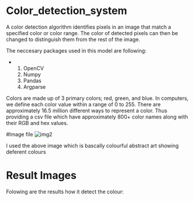 # Color_detection_system
A color detection algorithm identifies pixels in an image that match a specified color or color range. The color of detected pixels can then be changed to distinguish them from the rest of the image.

The neccesary packages used in this model are following:
* 1. OpenCV
  2. Numpy
  3. Pandas
  4. Argparse

Colors are made up of 3 primary colors; red, green, and blue. In computers, we define each color value within a range of 0 to 255. There are approximately 16.5 million different ways to represent a color. Thus providing a csv file which have approximately 800+ color names along with their RGB and hex values.

#Image file 
![img2](https://github.com/SSn581/Color_detection_system/assets/80092693/3cb9bb6e-5076-4075-b5de-72f38b1101db)

I used the above image which is bascally colourful abstract art showing deferent colours

# Result Images
Folowing are the results how it detect the colour:
